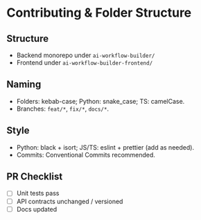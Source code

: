 # Contributing & Folder Structure
## Structure
- Backend monorepo under `ai-workflow-builder/`
- Frontend under `ai-workflow-builder-frontend/`

## Naming
- Folders: kebab-case; Python: snake_case; TS: camelCase.
- Branches: `feat/*`, `fix/*`, `docs/*`.

## Style
- Python: black + isort; JS/TS: eslint + prettier (add as needed).
- Commits: Conventional Commits recommended.

## PR Checklist
- [ ] Unit tests pass
- [ ] API contracts unchanged / versioned
- [ ] Docs updated
